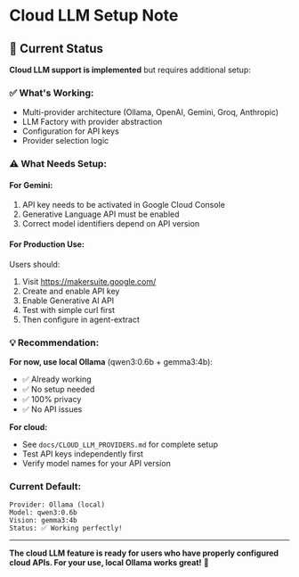 # Cloud LLM Setup Note

## 📝 Current Status

**Cloud LLM support is implemented** but requires additional setup:

### ✅ What's Working:
- Multi-provider architecture (Ollama, OpenAI, Gemini, Groq, Anthropic)
- LLM Factory with provider abstraction
- Configuration for API keys
- Provider selection logic

### ⚠️ What Needs Setup:

#### **For Gemini:**
1. API key needs to be activated in Google Cloud Console
2. Generative Language API must be enabled
3. Correct model identifiers depend on API version

#### **For Production Use:**
Users should:
1. Visit https://makersuite.google.com/
2. Create and enable API key
3. Enable Generative AI API
4. Test with simple curl first
5. Then configure in agent-extract

### 💡 **Recommendation:**

**For now, use local Ollama** (qwen3:0.6b + gemma3:4b):
- ✅ Already working
- ✅ No setup needed
- ✅ 100% privacy
- ✅ No API issues

**For cloud:**
- See `docs/CLOUD_LLM_PROVIDERS.md` for complete setup
- Test API keys independently first
- Verify model names for your API version

### **Current Default:**
```
Provider: Ollama (local)
Model: qwen3:0.6b
Vision: gemma3:4b
Status: ✅ Working perfectly!
```

---

**The cloud LLM feature is ready for users who have properly configured cloud APIs. For your use, local Ollama works great!** 🚀

